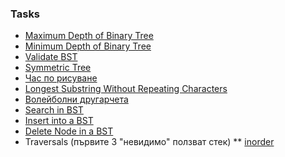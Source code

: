 ### Tasks
* [Maximum Depth of Binary Tree](https://leetcode.com/problems/maximum-depth-of-binary-tree/description/)
* [Minimum Depth of Binary Tree](https://leetcode.com/problems/minimum-depth-of-binary-tree/)
* [Validate BST](https://leetcode.com/problems/validate-binary-search-tree/description/)
* [Symmetric Tree](https://leetcode.com/problems/symmetric-tree/description/)
* [Час по рисуване](https://www.hackerrank.com/contests/sda-hw-6-2023/challenges/task3score/problem)
* [Longest Substring Without Repeating Characters](https://leetcode.com/problems/longest-substring-without-repeating-characters/description/)
* [Волейболни другарчета](https://www.hackerrank.com/contests/sda-hw-8/challenges/volleyball-friends/problem)
* [Search in BST](https://leetcode.com/problems/search-in-a-binary-search-tree/description/)
* [Insert into a BST](https://leetcode.com/problems/insert-into-a-binary-search-tree/description/)
* [Delete Node in a BST](https://leetcode.com/problems/delete-node-in-a-bst/description/)
* Traversals (първите 3 "невидимо" ползват стек)
** [inorder](https://leetcode.com/problems/binary-tree-inorder-traversal/description/)
